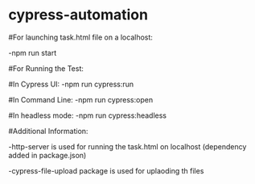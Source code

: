 # cypress-automation

#For launching task.html file on a localhost:

-npm run start

#For Running the Test:

#In Cypress UI:
-npm run cypress:run

#In Command Line:
-npm run cypress:open

#In headless mode:
-npm run cypress:headless

#Additional Information:

-http-server is used for running the task.html on localhost (dependency added in package.json)

-cypress-file-upload package is used for uplaoding th files
